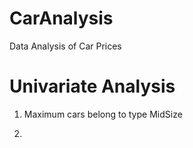 # CarAnalysis
Data Analysis of Car Prices



# Univariate Analysis

1. Maximum cars belong to type MidSize

2. 
